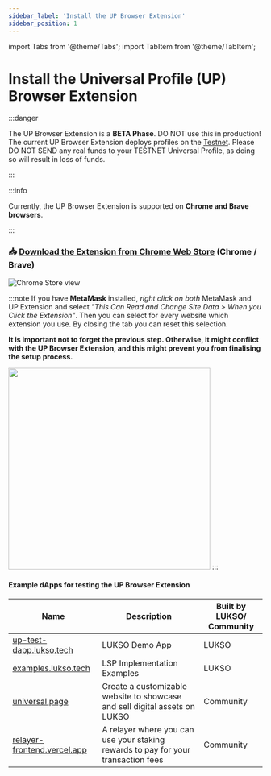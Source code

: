 ```yaml
---
sidebar_label: 'Install the UP Browser Extension'
sidebar_position: 1
---
```


import Tabs from '@theme/Tabs';
import TabItem from '@theme/TabItem';

# Install the Universal Profile (UP) Browser Extension

:::danger

The UP Browser Extension is a **BETA Phase**. DO NOT use this in production!
The current UP Browser Extension deploys profiles on the [Testnet](http://docs.lukso.tech/networks/testnet/parameters). Please DO NOT SEND any real funds to your TESTNET Universal Profile, as doing so will result in loss of funds.

:::

:::info

Currently, the UP Browser Extension is supported on **Chrome and Brave browsers**.

:::

### :inbox_tray: **[Download the Extension from Chrome Web Store](https://chrome.google.com/webstore/detail/universal-profiles/abpickdkkbnbcoepogfhkhennhfhehfn) (Chrome / Brave)**

![Chrome Store view](/img/extension/chrome-store.png)

:::note
If you have **MetaMask** installed, _right click on both_ MetaMask and UP Extension and select _"This Can Read and Change Site Data > When you Click the Extension"_. Then you can select for every website which extension you use. By closing the tab you can reset this selection.

**It is important not to forget the previous step. Otherwise, it might conflict with the UP Browser Extension, and this might prevent you from finalising the setup process.**

<img width="400" src="https://user-images.githubusercontent.com/232662/192822200-392b19f1-321b-4a59-928a-f71876bec6f3.png" />
:::

#### Example dApps for testing the UP Browser Extension

| Name                                                                | Description                                                                       | Built by LUKSO/ Community |
| ------------------------------------------------------------------- | --------------------------------------------------------------------------------- | ------------------------- |
| [up-test-dapp.lukso.tech](https://up-test-dapp.lukso.tech)          | LUKSO Demo App                                                                    | LUKSO                     |
| [examples.lukso.tech](https://examples.lukso.tech)                  | LSP Implementation Examples                                                       | LUKSO                     |
| [universal.page](https://universal.page/)                           | Create a customizable website to showcase and sell digital assets on LUKSO        | Community                 |
| [relayer-frontend.vercel.app](https://relayer-frontend.vercel.app/) | A relayer where you can use your staking rewards to pay for your transaction fees | Community                 |
